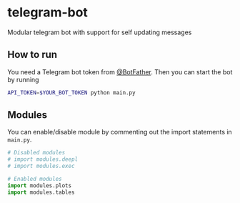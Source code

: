# telegram-bot
Modular telegram bot with support for self updating messages

## How to run
You need a Telegram bot token from [@BotFather](https://t.me/BotFather).
Then you can start the bot by running
```bash
API_TOKEN=$YOUR_BOT_TOKEN python main.py
```

## Modules
You can enable/disable module by commenting out the import statements in `main.py`.
```python
# Disabled modules
# import modules.deepl
# import modules.exec

# Enabled modules
import modules.plots
import modules.tables
```
